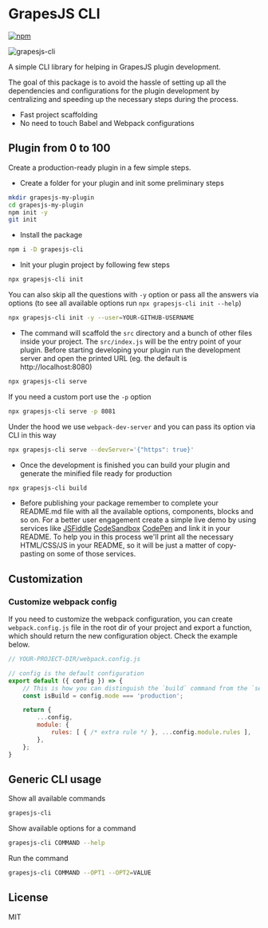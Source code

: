 # GrapesJS CLI

[![npm](https://img.shields.io/npm/v/grapesjs-cli.svg)](https://www.npmjs.com/package/grapesjs-cli)

![grapesjs-cli](https://user-images.githubusercontent.com/11614725/67523496-0ed41300-f6af-11e9-9850-7175355f2946.jpg)

A simple CLI library for helping in GrapesJS plugin development.

The goal of this package is to avoid the hassle of setting up all the dependencies and configurations for the plugin development by centralizing and speeding up the necessary steps during the process.

* Fast project scaffolding
* No need to touch Babel and Webpack configurations

## Plugin from 0 to 100

Create a production-ready plugin in a few simple steps.

* Create a folder for your plugin and init some preliminary steps

```sh
mkdir grapesjs-my-plugin
cd grapesjs-my-plugin
npm init -y
git init
```

* Install the package

```sh
npm i -D grapesjs-cli
```

* Init your plugin project by following few steps

```sh
npx grapesjs-cli init
```

You can also skip all the questions with `-y` option or pass all the answers via options (to see all available options run `npx grapesjs-cli init --help`)

```sh
npx grapesjs-cli init -y --user=YOUR-GITHUB-USERNAME
```

* The command will scaffold the `src` directory and a bunch of other files inside your project. The `src/index.js` will be the entry point of your plugin. Before starting developing your plugin run the development server and open the printed URL (eg. the default is http://localhost:8080)

```sh
npx grapesjs-cli serve
```

If you need a custom port use the `-p` option

```sh
npx grapesjs-cli serve -p 8081
```

Under the hood we use `webpack-dev-server` and you can pass its option via CLI in this way

```sh
npx grapesjs-cli serve --devServer='{"https": true}'
```

* Once the development is finished you can build your plugin and generate the minified file ready for production

```sh
npx grapesjs-cli build
```

* Before publishing your package remember to complete your README.md file with all the available options, components, blocks and so on.
For a better user engagement create a simple live demo by using services like [JSFiddle](https://jsfiddle.net) [CodeSandbox](https://codesandbox.io) [CodePen](https://codepen.io) and link it in your README. To help you in this process we'll print all the necessary HTML/CSS/JS in your README, so it will be just a matter of copy-pasting on some of those services.

## Customization

### Customize webpack config

If you need to customize the webpack configuration, you can create `webpack.config.js` file in the root dir of your project and export a function, which should return the new configuration object. Check the example below.

```js
// YOUR-PROJECT-DIR/webpack.config.js

// config is the default configuration
export default ({ config }) => {
    // This is how you can distinguish the `build` command from the `serve`
    const isBuild = config.mode === 'production';

    return {
        ...config,
        module: {
            rules: [ { /* extra rule */ }, ...config.module.rules ],
        },
    };
}
```

## Generic CLI usage

Show all available commands

```sh
grapesjs-cli
```

Show available options for a command

```sh
grapesjs-cli COMMAND --help
```

Run the command

```sh
grapesjs-cli COMMAND --OPT1 --OPT2=VALUE
```


## License

MIT
